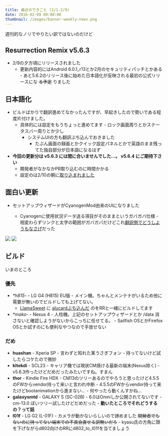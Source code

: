 ```yaml
---
title: 最近のできごと (2/1-2/9)
date: 2016-02-09 00:00:00
thumbnail: /images/banner-weekly-news.png
---
```


週刊的なノリでやりたい訳ではないのだけど

<!--more-->

## Resurrection Remix v5.6.3

- 2/9の夕方頃にリリースされました
    - 更新内容的にはAndroid 6.0.1_r13とか2月のセキュリティパッチとかある
            - あと5.6.2のリリース後に始めた日本語化が反映される最初の公式リリースにな <del>る予定</del> りました

## 日本語化

- ビルドばかりで翻訳進めてなかったんですが、早起きしたので勢いである程度片付けました。
    - 具体的には設定をもうちょっと進めてます
            - ロック画面周りとかステータスバー周りとか少し
        - システムUIの方も翻訳ぶち込んでおきました
            - たぶん画面の録画とかクイック設定パネルとかで英語のまま残ってた独自部分が日本語になるはず
- **今回の更新分は v5.6.3 には間に合いませんでした…。 v5.6.4 にご期待下さい**
    - 開発者がなかなかPR取り込むのに時間かかる
    - 設定のは2/10の朝に[取り込まれました](https://github.com/ResurrectionRemix/Resurrection_packages_apps_Settings/commit/10341dee8c80404f487e501f30bec5e10cd7ae85)

## 面白い更新

- セットアップウィザードがCyanogenMod由来のUIになりました

    - Cyanogenに使用状況データ送る項目がそのままというガバガバ仕様
            - 相変わらずリンクと太字の範囲がガバガバだけどこれ[翻訳側でどうしようもなさげ](https://github.com/CyanogenMod/android_packages_apps_SetupWizard/blob/cm-13.0/res/values-ja/strings.xml#L61)だった

![](https://img-maud.neocities.org/2016/02/rr_setupwizard_1.png)
![](https://img-maud.neocities.org/2016/02/rr_setupwizard_2.png)

## ビルド

いまのところ

### 優先

- _*h815_- - LG G4 (H815) EU版
        - メイン機。ちゃんとメンテナがいるため他に需要が無いのでビルドしても上げてない。
    - [LlamaSweet](https://github.com/genesixx/LlamaSweet-msm8992) に [alucardぶち込んだ](https://github.com/lindwurm/LlamaSweet-msm8992/commit/094ffba265e1d50fad12225537d5b0a2dca6c54f) のをRRと一緒にビルドしてます
- _*mako_- - Nexus 4
        - 人柱機。上記のセットアップウィザードとか /data 消さないと確認しようがないからこっちに任せてる。
            - Sailfish OSとかFirefox OSとか試すのにも便利なやつなので手放せない

### だめ

- **huashan** - Xperia SP
        - 言わずと知れた某うさぎフォン
            - 持ってないけど試したらコケたので微妙
- **kltekdi** - SCL23
        - キャリア機では現状CM焼ける最新の端末(Nexus除く)
            - v5.6.3作ったけどだめだったみたいですね。すまん
- **thor** - Kindle Fire HDX
        - CM13のツリーあるのでやろうと思ったけど4.5.5のFWからvendor持って来いと言われ中断
            - 4.5.5のFWからvendor持って来たけどbootanimationから進まない…
                    - 何やったら動くんすかね…
- **galaxysmtd** - GALAXY S (SC-02B)
        - 6.0はOmniしか公開されてないです
            - cm-13.0 ぽいツリー試したけどだめだった
                    - **動いたところでそれどうするの？って話**
- **l01f** - LG G2 (L-01F)
        - カメラが動かないらしいので諦めました <del>開発者でもないのに持ってない端末での不具合直せる訳無いだろ</del>
            - kyasu氏の方角に頭を下げながらd802向けのRRにd802_to_l01fを当てましょう
